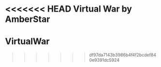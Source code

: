 <<<<<<< HEAD
Virtual War by AmberStar
=======
# VirtualWar
>>>>>>> df97da7143b3986b4f4f2bcdef840e9391dc5924
